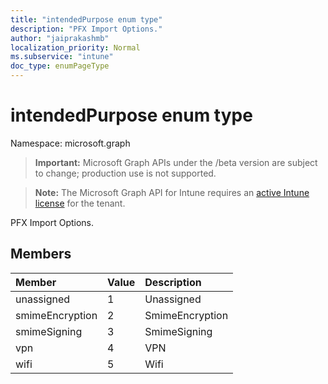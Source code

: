 ```yaml
---
title: "intendedPurpose enum type"
description: "PFX Import Options."
author: "jaiprakashmb"
localization_priority: Normal
ms.subservice: "intune"
doc_type: enumPageType
---
```


# intendedPurpose enum type

Namespace: microsoft.graph
> **Important:** Microsoft Graph APIs under the /beta version are subject to change; production use is not supported.

> **Note:** The Microsoft Graph API for Intune requires an [active Intune license](https://go.microsoft.com/fwlink/?linkid=839381) for the tenant.


PFX Import Options.

## Members
|Member|Value|Description|
|:---|:---|:---|
|unassigned|1|Unassigned|
|smimeEncryption|2|SmimeEncryption|
|smimeSigning|3|SmimeSigning|
|vpn|4|VPN|
|wifi|5|Wifi|
